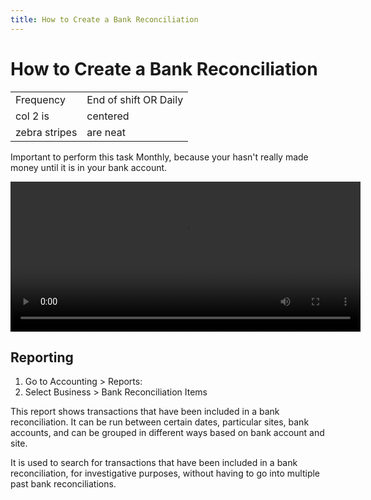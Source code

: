 ```yaml
---
title: How to Create a Bank Reconciliation
---
```


# How to Create a Bank Reconciliation

|               |                       |
| ------------- | --------------------- |
| Frequency     | End of shift OR Daily |
| col 2 is      | centered              |
| zebra stripes | are neat              |

Important to perform this task Monthly, because your hasn't really made money until it is in your bank account.

<video width="560" height="240" controls>
  <source src="http://gensolve-docs.s3-ap-southeast-2.amazonaws.com/GPM/6.5/Videos/Accounting/How%20to%20Create%20a%20Manual%20Bank%20Reconciliation/How_to_Create_a_Manual_Bank_Reconciliation_UK.mp4" type="video/mp4">
  Your browser does not support the video tag.
</video>

## Reporting

1. Go to Accounting > Reports:
2. Select Business > Bank Reconciliation Items

This report shows transactions that have been included in a bank reconciliation. It can be run between certain dates, particular sites, bank accounts, and can be grouped in different ways based on bank account and site.

It is used to search for transactions that have been included in a bank reconciliation, for investigative purposes, without having to go into multiple past bank reconciliations.

